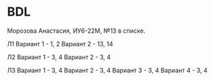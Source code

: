 # BDL

Морозова Анастасия, ИУ6-22М, №13 в списке.

Л1
Вариант 1 - 1, 2
Вариант 2 - 13, 14

Л2
Вариант 1 - 3, 4
Вариант 2 - 3, 4

Л3
Вариант 1 - 3, 4
Вариант 2 - 3, 4
Вариант 3 - 3, 4
Вариант 4 - 3, 4